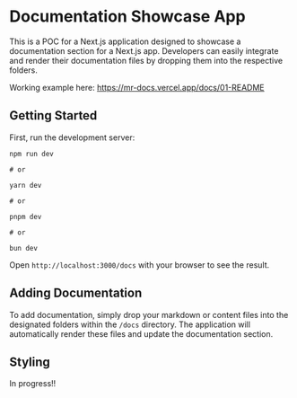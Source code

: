 # Documentation Showcase App

This is a POC for a Next.js application designed to showcase a documentation section for a Next.js app. Developers can easily integrate and render their documentation files by dropping them into the respective folders.

Working example here: https://mr-docs.vercel.app/docs/01-README 

## Getting Started

First, run the development server:

```
npm run dev

# or

yarn dev

# or

pnpm dev

# or

bun dev
```

Open `http://localhost:3000/docs` with your browser to see the result.

## Adding Documentation

To add documentation, simply drop your markdown or content files into the designated folders within the `/docs` directory. The application will automatically render these files and update the documentation section.

## Styling

In progress!!
